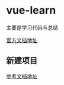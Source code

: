 # vue-learn

主要是学习代码与总结

[官方文档地址](https://cn.vuejs.org/v2/guide/#%E8%B5%B7%E6%AD%A5)

## 新建项目

[参考文档地址](https://cli.vuejs.org/zh/guide/)